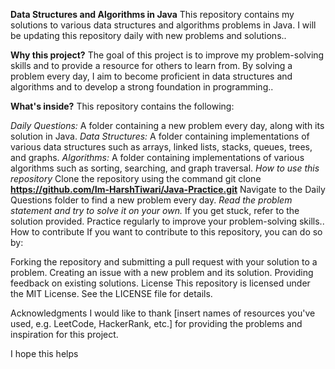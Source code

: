 **Data Structures and Algorithms in Java**
This repository contains my solutions to various data structures and algorithms problems in Java. I will be updating this repository daily with new problems and solutions..

**Why this project?**
The goal of this project is to improve my problem-solving skills and to provide a resource for others to learn from. By solving a problem every day, I aim to become proficient in data structures and algorithms and to develop a strong foundation in programming..

**What's inside?**
This repository contains the following:

*Daily Questions:* A folder containing a new problem every day, along with its solution in Java.
*Data Structures:* A folder containing implementations of various data structures such as arrays, linked lists, stacks, queues, trees, and graphs.
*Algorithms:* A folder containing implementations of various algorithms such as sorting, searching, and graph traversal.
*How to use this repository*
Clone the repository using the command git clone ****https://github.com/Im-HarshTiwari/Java-Practice.git****
Navigate to the Daily Questions folder to find a new problem every day.
*Read the problem statement and try to solve it on your own.*
If you get stuck, refer to the solution provided.
Practice regularly to improve your problem-solving skills..
How to contribute
If you want to contribute to this repository, you can do so by:

Forking the repository and submitting a pull request with your solution to a problem.
Creating an issue with a new problem and its solution.
Providing feedback on existing solutions.
License
This repository is licensed under the MIT License. See the LICENSE file for details.

Acknowledgments
I would like to thank [insert names of resources you've used, e.g. LeetCode, HackerRank, etc.] for providing the problems and inspiration for this project.

I hope this helps
